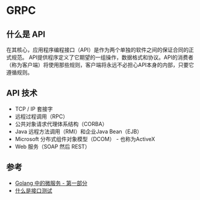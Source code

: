 # GRPC

## 什么是 API

在其核心，应用程序编程接口（API）是作为两个单独的软件之间的保证合同的正式规范。 API提供程序定义了它期望的一组操作，数据格式和协议。API的消费者（称为客户端）将使用那些规则，客户端将永远不必担心API本身的内部，只要它遵循规则。

## API 技术

* TCP / IP 套接字
* 远程过程调用（RPC）
* 公共对象请求代理体系结构（CORBA）
* Java 远程方法调用（RMI）和企业Java Bean（EJB）
* Microsoft 分布式组件对象模型（DCOM） - 也称为ActiveX
* Web 服务（SOAP 然后 REST）

## 参考

* [Golang 中的微服务 - 第一部分](https://studygolang.com/articles/12060)
* [什么是接口测试](https://blog.csdn.net/huilan_same/article/details/54378838)